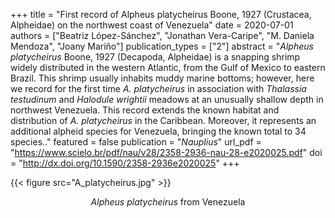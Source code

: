 +++
title = "First record of Alpheus platycheirus Boone, 1927 (Crustacea, Alpheidae) on the northwest coast of Venezuela"
date = 2020-07-01 
authors = ["Beatriz López-Sánchez", "Jonathan Vera-Caripe", "M. Daniela Mendoza", "Joany Mariño"]
publication_types = ["2"]
abstract = "*Alpheus platycheirus* Boone, 1927 (Decapoda, Alpheidae) is a snapping shrimp widely distributed in the western Atlantic, from the Gulf of Mexico to eastern Brazil. This shrimp usually inhabits muddy marine bottoms; however, here we record for the first time *A. platycheirus* in association with *Thalassia testudinum* and *Halodule wrightii* meadows at an unusually shallow depth in northwest Venezuela. This record extends the known habitat and distribution of *A. platycheirus* in the Caribbean. Moreover, it represents an additional alpheid species for Venezuela, bringing the known total to 34 species.."
featured = false
publication = "*Nauplius*"
url_pdf = "https://www.scielo.br/pdf/nau/v28/2358-2936-nau-28-e2020025.pdf"
doi = "http://dx.doi.org/10.1590/2358-2936e2020025"
+++

{{< figure src="A_platycheirus.jpg" >}}

<p style="text-align: center;"> 
  <i>Alpheus platycheirus</i> from Venezuela  
</p>
